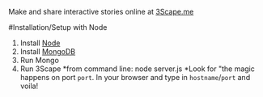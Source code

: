 
Make and share interactive stories online at [3Scape.me](http;//3Scape.me)


#Installation/Setup with Node 
 1. Install [Node](http://nodejs.org)
 2. Install [MongoDB](http://mongodb.org)
 3. Run Mongo
 4. Run 3Scape
   *from command line: node server.js
   *Look for "the magic happens on port `port`. In your browser and type in `hostname`/`port` and voila!
    
   



